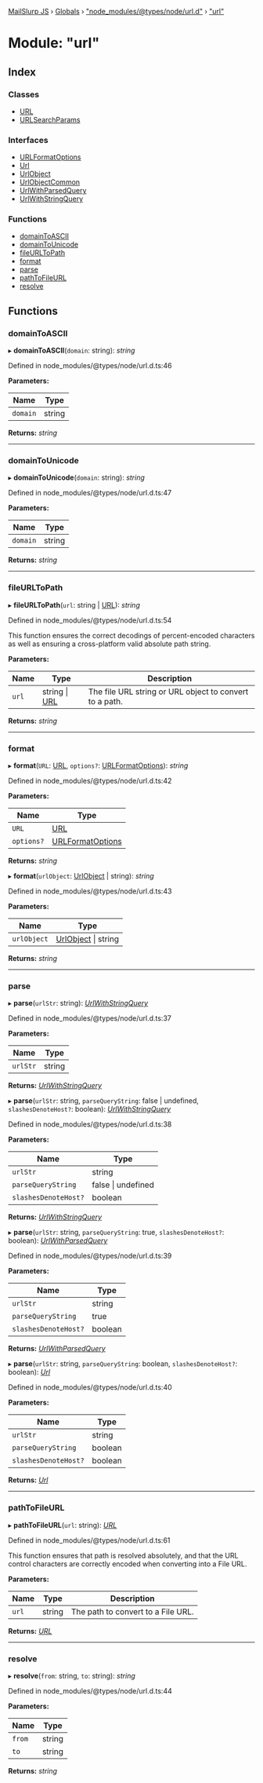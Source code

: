 [MailSlurp JS](../README.md) › [Globals](../globals.md) › ["node_modules/@types/node/url.d"](_node_modules__types_node_url_d_.md) › ["url"](_node_modules__types_node_url_d_._url_.md)

# Module: "url"

## Index

### Classes

* [URL](../classes/_node_modules__types_node_url_d_._url_.url.md)
* [URLSearchParams](../classes/_node_modules__types_node_url_d_._url_.urlsearchparams.md)

### Interfaces

* [URLFormatOptions](../interfaces/_node_modules__types_node_url_d_._url_.urlformatoptions.md)
* [Url](../interfaces/_node_modules__types_node_url_d_._url_.url-1.md)
* [UrlObject](../interfaces/_node_modules__types_node_url_d_._url_.urlobject.md)
* [UrlObjectCommon](../interfaces/_node_modules__types_node_url_d_._url_.urlobjectcommon.md)
* [UrlWithParsedQuery](../interfaces/_node_modules__types_node_url_d_._url_.urlwithparsedquery.md)
* [UrlWithStringQuery](../interfaces/_node_modules__types_node_url_d_._url_.urlwithstringquery.md)

### Functions

* [domainToASCII](_node_modules__types_node_url_d_._url_.md#domaintoascii)
* [domainToUnicode](_node_modules__types_node_url_d_._url_.md#domaintounicode)
* [fileURLToPath](_node_modules__types_node_url_d_._url_.md#fileurltopath)
* [format](_node_modules__types_node_url_d_._url_.md#format)
* [parse](_node_modules__types_node_url_d_._url_.md#parse)
* [pathToFileURL](_node_modules__types_node_url_d_._url_.md#pathtofileurl)
* [resolve](_node_modules__types_node_url_d_._url_.md#resolve)

## Functions

###  domainToASCII

▸ **domainToASCII**(`domain`: string): *string*

Defined in node_modules/@types/node/url.d.ts:46

**Parameters:**

Name | Type |
------ | ------ |
`domain` | string |

**Returns:** *string*

___

###  domainToUnicode

▸ **domainToUnicode**(`domain`: string): *string*

Defined in node_modules/@types/node/url.d.ts:47

**Parameters:**

Name | Type |
------ | ------ |
`domain` | string |

**Returns:** *string*

___

###  fileURLToPath

▸ **fileURLToPath**(`url`: string | [URL](../classes/_node_modules__types_node_url_d_._url_.url.md)): *string*

Defined in node_modules/@types/node/url.d.ts:54

This function ensures the correct decodings of percent-encoded characters as
well as ensuring a cross-platform valid absolute path string.

**Parameters:**

Name | Type | Description |
------ | ------ | ------ |
`url` | string &#124; [URL](../classes/_node_modules__types_node_url_d_._url_.url.md) | The file URL string or URL object to convert to a path.  |

**Returns:** *string*

___

###  format

▸ **format**(`URL`: [URL](../classes/_node_modules__types_node_url_d_._url_.url.md), `options?`: [URLFormatOptions](../interfaces/_node_modules__types_node_url_d_._url_.urlformatoptions.md)): *string*

Defined in node_modules/@types/node/url.d.ts:42

**Parameters:**

Name | Type |
------ | ------ |
`URL` | [URL](../classes/_node_modules__types_node_url_d_._url_.url.md) |
`options?` | [URLFormatOptions](../interfaces/_node_modules__types_node_url_d_._url_.urlformatoptions.md) |

**Returns:** *string*

▸ **format**(`urlObject`: [UrlObject](../interfaces/_node_modules__types_node_url_d_._url_.urlobject.md) | string): *string*

Defined in node_modules/@types/node/url.d.ts:43

**Parameters:**

Name | Type |
------ | ------ |
`urlObject` | [UrlObject](../interfaces/_node_modules__types_node_url_d_._url_.urlobject.md) &#124; string |

**Returns:** *string*

___

###  parse

▸ **parse**(`urlStr`: string): *[UrlWithStringQuery](../interfaces/_node_modules__types_node_url_d_._url_.urlwithstringquery.md)*

Defined in node_modules/@types/node/url.d.ts:37

**Parameters:**

Name | Type |
------ | ------ |
`urlStr` | string |

**Returns:** *[UrlWithStringQuery](../interfaces/_node_modules__types_node_url_d_._url_.urlwithstringquery.md)*

▸ **parse**(`urlStr`: string, `parseQueryString`: false | undefined, `slashesDenoteHost?`: boolean): *[UrlWithStringQuery](../interfaces/_node_modules__types_node_url_d_._url_.urlwithstringquery.md)*

Defined in node_modules/@types/node/url.d.ts:38

**Parameters:**

Name | Type |
------ | ------ |
`urlStr` | string |
`parseQueryString` | false &#124; undefined |
`slashesDenoteHost?` | boolean |

**Returns:** *[UrlWithStringQuery](../interfaces/_node_modules__types_node_url_d_._url_.urlwithstringquery.md)*

▸ **parse**(`urlStr`: string, `parseQueryString`: true, `slashesDenoteHost?`: boolean): *[UrlWithParsedQuery](../interfaces/_node_modules__types_node_url_d_._url_.urlwithparsedquery.md)*

Defined in node_modules/@types/node/url.d.ts:39

**Parameters:**

Name | Type |
------ | ------ |
`urlStr` | string |
`parseQueryString` | true |
`slashesDenoteHost?` | boolean |

**Returns:** *[UrlWithParsedQuery](../interfaces/_node_modules__types_node_url_d_._url_.urlwithparsedquery.md)*

▸ **parse**(`urlStr`: string, `parseQueryString`: boolean, `slashesDenoteHost?`: boolean): *[Url](../interfaces/_node_modules__types_node_url_d_._url_.url-1.md)*

Defined in node_modules/@types/node/url.d.ts:40

**Parameters:**

Name | Type |
------ | ------ |
`urlStr` | string |
`parseQueryString` | boolean |
`slashesDenoteHost?` | boolean |

**Returns:** *[Url](../interfaces/_node_modules__types_node_url_d_._url_.url-1.md)*

___

###  pathToFileURL

▸ **pathToFileURL**(`url`: string): *[URL](../classes/_node_modules__types_node_url_d_._url_.url.md)*

Defined in node_modules/@types/node/url.d.ts:61

This function ensures that path is resolved absolutely, and that the URL
control characters are correctly encoded when converting into a File URL.

**Parameters:**

Name | Type | Description |
------ | ------ | ------ |
`url` | string | The path to convert to a File URL.  |

**Returns:** *[URL](../classes/_node_modules__types_node_url_d_._url_.url.md)*

___

###  resolve

▸ **resolve**(`from`: string, `to`: string): *string*

Defined in node_modules/@types/node/url.d.ts:44

**Parameters:**

Name | Type |
------ | ------ |
`from` | string |
`to` | string |

**Returns:** *string*
